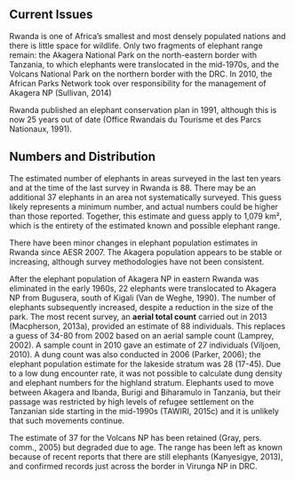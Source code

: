 ## Current Issues

Rwanda is one of Africa’s smallest and most densely populated nations and there is little space for wildlife. Only two fragments of elephant range remain: the Akagera National Park on the north-eastern border with Tanzania, to which elephants were translocated in the mid-1970s, and the Volcans National Park on the northern border with the DRC. In 2010, the African Parks Network took over responsibility for the management of Akagera NP (Sullivan, 2014)

Rwanda published an elephant conservation plan in 1991, although this is now 25 years out of date (Office Rwandais du Tourisme et des Parcs Nationaux, 1991).

## Numbers and Distribution

The estimated number of elephants in areas surveyed in the last ten years and at the time of the last survey in Rwanda is 88. There may be an additional 37 elephants in an area not systematically surveyed. This guess likely represents a minimum number, and actual numbers could be higher than those reported. Together, this estimate and guess apply to 1,079 km², which is the entirety of the estimated known and possible elephant range. 

There have been minor changes in elephant population estimates in Rwanda since AESR 2007. The Akagera population appears to be stable or increasing, although survey methodologies have not been consistent.

After the elephant population of Akagera NP in eastern Rwanda was eliminated in the early 1960s, 22 elephants were translocated to Akagera NP from Bugusera, south of Kigali (Van de Weghe, 1990). The number of elephants subsequently increased, despite a reduction in the size of the park. The most recent survey, an **aerial total count** carried out in 2013 (Macpherson, 2013a), provided an estimate of 88 individuals. This replaces a guess of 34-80 from 2002 based on an aerial sample count (Lamprey, 2002). A sample count in 2010 gave an estimate of 27 individuals (Viljoen, 2010). A dung count was also conducted in 2006 (Parker, 2006); the elephant population estimate for the lakeside stratum was 28 (17-45). Due to a low dung encounter rate, it was not possible to calculate dung density and elephant numbers for the highland stratum. Elephants used to move between Akagera and Ibanda, Burigi and Biharamulo in Tanzania, but their passage was restricted by high levels of refugee settlement on the Tanzanian side starting in the mid-1990s (TAWIRI, 2015c) and it is unlikely that such movements continue.

The estimate of 37 for the Volcans NP has been retained (Gray, pers. comm., 2005) but degraded due to age. The range has been left as known because of recent reports that there are still elephants (Kanyesigye, 2013), and confirmed records just across the border in Virunga NP in DRC. 